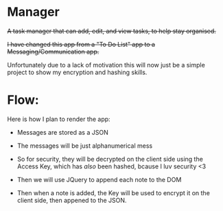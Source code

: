 # Manager

~~A task manager that can add, edit, and view tasks, to help stay organised.~~

~~I have changed this app from a "To Do List" app to a Messaging/Communication app.~~

Unfortunately due to a lack of motivation this will now just be a simple project to show my encryption and hashing skills.

# Flow:

Here is how I plan to render the app:

- Messages are stored as a JSON

- The messages will be just alphanumerical mess

- So for security, they will be decrypted on the client side using the Access Key, which has *also* been hashed, bcause I luv security <3

- Then we will use JQuery to append each note to the DOM

- Then when a note is added, the Key will be used to encrypt it on the client side, then appened to the JSON.
